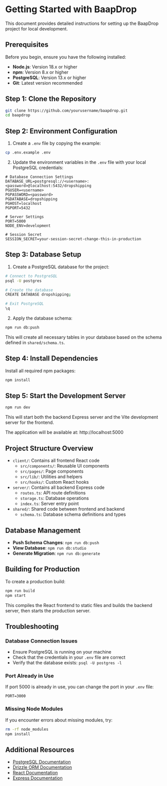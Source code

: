 # Getting Started with BaapDrop

This document provides detailed instructions for setting up the BaapDrop project for local development.

## Prerequisites

Before you begin, ensure you have the following installed:

- **Node.js**: Version 18.x or higher
- **npm**: Version 8.x or higher
- **PostgreSQL**: Version 13.x or higher
- **Git**: Latest version recommended

## Step 1: Clone the Repository

```bash
git clone https://github.com/yourusername/baapdrop.git
cd baapdrop
```

## Step 2: Environment Configuration

1. Create a `.env` file by copying the example:

```bash
cp .env.example .env
```

2. Update the environment variables in the `.env` file with your local PostgreSQL credentials:

```
# Database Connection Settings
DATABASE_URL=postgresql://<username>:<password>@localhost:5432/dropshipping
PGUSER=<username>
PGPASSWORD=<password>
PGDATABASE=dropshipping
PGHOST=localhost
PGPORT=5432

# Server Settings
PORT=5000
NODE_ENV=development

# Session Secret
SESSION_SECRET=your-session-secret-change-this-in-production
```

## Step 3: Database Setup

1. Create a PostgreSQL database for the project:

```bash
# Connect to PostgreSQL
psql -U postgres

# Create the database
CREATE DATABASE dropshipping;

# Exit PostgreSQL
\q
```

2. Apply the database schema:

```bash
npm run db:push
```

This will create all necessary tables in your database based on the schema defined in `shared/schema.ts`.

## Step 4: Install Dependencies

Install all required npm packages:

```bash
npm install
```

## Step 5: Start the Development Server

```bash
npm run dev
```

This will start both the backend Express server and the Vite development server for the frontend.

The application will be available at: http://localhost:5000

## Project Structure Overview

- `client/`: Contains all frontend React code
  - `src/components/`: Reusable UI components
  - `src/pages/`: Page components
  - `src/lib/`: Utilities and helpers
  - `src/hooks/`: Custom React hooks
- `server/`: Contains all backend Express code
  - `routes.ts`: API route definitions
  - `storage.ts`: Database operations
  - `index.ts`: Server entry point
- `shared/`: Shared code between frontend and backend
  - `schema.ts`: Database schema definitions and types

## Database Management

- **Push Schema Changes**: `npm run db:push`
- **View Database**: `npm run db:studio`
- **Generate Migration**: `npm run db:generate`

## Building for Production

To create a production build:

```bash
npm run build
npm start
```

This compiles the React frontend to static files and builds the backend server, then starts the production server.

## Troubleshooting

### Database Connection Issues

- Ensure PostgreSQL is running on your machine
- Check that the credentials in your `.env` file are correct
- Verify that the database exists: `psql -U postgres -l`

### Port Already in Use

If port 5000 is already in use, you can change the port in your `.env` file:

```
PORT=3000
```

### Missing Node Modules

If you encounter errors about missing modules, try:

```bash
rm -rf node_modules
npm install
```

## Additional Resources

- [PostgreSQL Documentation](https://www.postgresql.org/docs/)
- [Drizzle ORM Documentation](https://orm.drizzle.team/docs/overview)
- [React Documentation](https://reactjs.org/docs/getting-started.html)
- [Express Documentation](https://expressjs.com/)